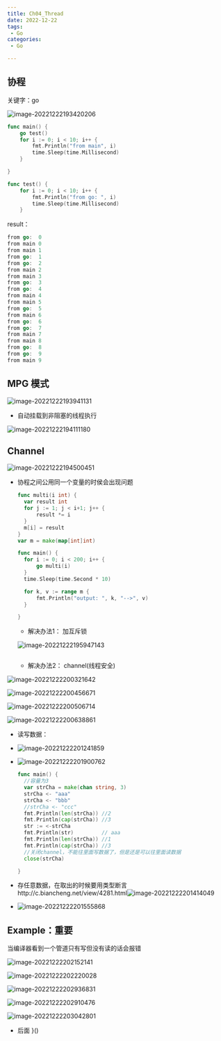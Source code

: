 ```yaml
---
title: Ch04_Thread
date: 2022-12-22
tags:
 - Go
categories:
 - Go

---
```




## 协程

关键字：go

![image-20221222193420206](https://markdown-1301334775.cos.eu-frankfurt.myqcloud.com/image-20221222193420206.png)

```go
func main() {
	go test()
	for i := 0; i < 10; i++ {
		fmt.Println("from main", i)
		time.Sleep(time.Millisecond)
	}

}

func test() {
	for i := 0; i < 10; i++ {
		fmt.Println("from go: ", i)
		time.Sleep(time.Millisecond)
	}

```

result：

```go
from go:  0
from main 0
from main 1
from go:  1
from go:  2
from main 2
from main 3
from go:  3
from go:  4
from main 4
from main 5
from go:  5
from main 6
from go:  6
from go:  7
from main 7
from main 8
from go:  8
from go:  9
from main 9

```



## MPG 模式

![image-20221222193941131](https://markdown-1301334775.cos.eu-frankfurt.myqcloud.com/image-20221222193941131.png)



+ 自动挂载到非阻塞的线程执行

![image-20221222194111180](https://markdown-1301334775.cos.eu-frankfurt.myqcloud.com/image-20221222194111180.png)





## Channel

![image-20221222194500451](https://markdown-1301334775.cos.eu-frankfurt.myqcloud.com/image-20221222194500451.png)

+ 协程之间公用同一个变量的时侯会出现问题

  ```go
  func multi(i int) {
  	var result int
  	for j := 1; j < i+1; j++ {
  		result *= i
  	}
  	m[i] = result
  }
  var m = make(map[int]int)
  
  func main() {
  	for i := 0; i < 200; i++ {
  		go multi(i)
  	}
  	time.Sleep(time.Second * 10)
  
  	for k, v := range m {
  		fmt.Println("output: ", k, "-->", v)
  	}
  
  }
  ```

  + 解决办法1： 加互斥锁

  ![image-20221222195947143](https://markdown-1301334775.cos.eu-frankfurt.myqcloud.com/image-20221222195947143.png)

  ```go
  ```

  

  + 解决办法2： channel(线程安全)

![image-20221222200321642](https://markdown-1301334775.cos.eu-frankfurt.myqcloud.com/image-20221222200321642.png)

![image-20221222200456671](https://markdown-1301334775.cos.eu-frankfurt.myqcloud.com/image-20221222200456671.png)

![image-20221222200506714](https://markdown-1301334775.cos.eu-frankfurt.myqcloud.com/image-20221222200506714.png)

![image-20221222200638861](https://markdown-1301334775.cos.eu-frankfurt.myqcloud.com/image-20221222200638861.png)

+ 读写数据：

+ ![image-20221222201241859](https://markdown-1301334775.cos.eu-frankfurt.myqcloud.com/image-20221222201241859.png)

+ ![image-20221222201900762](https://markdown-1301334775.cos.eu-frankfurt.myqcloud.com/image-20221222201900762.png)

  ```go
  func main() {
  	//容量为3
  	var strCha = make(chan string, 3)
  	strCha <- "aaa"
  	strCha <- "bbb"
  	//strCha <- "ccc"
  	fmt.Println(len(strCha)) //2
  	fmt.Println(cap(strCha)) //3
  	str := <-strCha
  	fmt.Println(str)         // aaa
  	fmt.Println(len(strCha)) //1
  	fmt.Println(cap(strCha)) //3
  	//关闭channel，不能往里面写数据了，但是还是可以往里面读数据
  	close(strCha)
  
  }
  ```

+ 存任意数据，在取出的时候要用类型断言http://c.biancheng.net/view/4281.html![image-20221222201414049](https://markdown-1301334775.cos.eu-frankfurt.myqcloud.com/image-20221222201414049.png)

+ ![image-20221222201555868](https://markdown-1301334775.cos.eu-frankfurt.myqcloud.com/image-20221222201555868.png)





## Example：重要

当编译器看到一个管道只有写但没有读的话会报错

![image-20221222202152141](https://markdown-1301334775.cos.eu-frankfurt.myqcloud.com/image-20221222202152141.png)

![image-20221222202220028](https://markdown-1301334775.cos.eu-frankfurt.myqcloud.com/image-20221222202220028.png)







![image-20221222202936831](https://markdown-1301334775.cos.eu-frankfurt.myqcloud.com/image-20221222202936831.png)





![image-20221222202910476](https://markdown-1301334775.cos.eu-frankfurt.myqcloud.com/image-20221222202910476.png)

![image-20221222203042801](https://markdown-1301334775.cos.eu-frankfurt.myqcloud.com/image-20221222203042801.png)

+ 后面 }()

